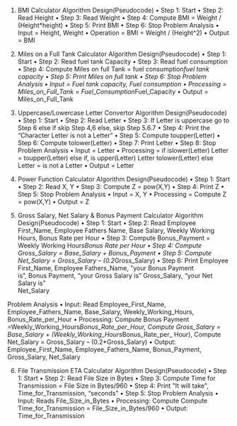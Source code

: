 1.  BMI Calculator
Algorithm Design(Pseudocode)
•  Step 1: Start
•  Step 2: Read Height
•  Step 3: Read Weight
•  Step 4: Compute BMI = Weight / (Height*height)
•  Step 5: Print BMI
•  Step 6: Stop
Problem Analysis
•  Input = Height, Weight
•  Operation = BMI = Weight / (Height^2)
•  Output = BMI

2.  Miles on a Full Tank Calculator
Algorithm Design(Pseudocode)
•  Step 1: Start
•  Step 2: Read fuel tank Capacity
•  Step 3: Read fuel consumption
•  Step 4: Compute Miles on full Tank = fuel consumption*fuel tank capacity
•  Step 5: Print Miles on full tank
•  Step 6: Stop
Problem Analysis
•  Input = Fuel tank capacity, Fuel consumption
•  Processing = Miles_on_Full_Tank = Fuel_Consumption*Fuel_Capacity
•  Output = Miles_on_Full_Tank
3.  Uppercase/Lowercase Letter Convertor
Algorithm Design(Pseudocode)
•  Step 1: Start
•  Step 2: Read Letter
•  Step 3: If Letter is uppercase go to Step 6 else if skip Step 4,6 else, skip Step 5.6.7
•  Step 4: Print the “Character Letter is not a Letter”
•  Step 5: Compute toupper(Letter)
•  Step 6: Compute tolower(Letter)
•  Step 7: Print Letter
•  Step 8: Stop
Problem Analysis
•  Input = Letter
•  Processing = if islower(Letter) Letter = toupper(Letter) else if, is upper(Letter) Letter tolower(Letter) else Letter = is not a Letter
•  Output = Letter

4.  Power Function Calculator
Algorithm Design(Pseudocode)
•  Step 1: Start
•  Step 2: Read X, Y
•  Step 3: Compute Z = pow(X,Y)
•  Step 4: Print Z
•  Step 5: Stop
Problem Analysis
•  Input = X, Y
•  Processing = Compute Z = pow(X,Y)
•  Output = Z

5.  Gross Salary, Net Salary & Bonus Payment Calculator
Algorithm Design(Pseudocode)
•  Step 1: Start
•  Step 2: Read Employee First_Name, Employee Fathers Name, Base Salary, Weekly Working Hours, Bonus Rate per Hour
•  Step 3: Compute Bonus_Payment = Weekly Working Hours*Bonus Rate per Hour
•  Step 4: Compute Gross_Salary = Base_Salary + Bonus_Payment
•  Step 5: Compute Net_Salary = Gross_Salary – (0.2*Gross_Salary)
•  Step 6: Print Employee First_Name,  Employee Fathers_Name, ”your Bonus Payment  
      is”, Bonus Payment,  “your Gross Salary is” Gross_Salary, “your Net Salary is”  
      Net_Salary                      

Problem Analysis
•  Input: Read Employee_First_Name, Employee_Fathers_Name, Base_Salary, Weekly_Working_Hours, Bonus_Rate_per_Hour
•  Processing: Compute Bonus Payment =Weekly_Working_Hours*Bonus_Rate_per_Hour, Compute Gross_Salary = Base_Salary + (Weekly_Working_Hours*Bonus_Rate_per_ Hour), Compute Net_Salary = Gross_Salary – (0.2*Gross_Salary)
•  Output: Employee_First_Name, Employee_Fathers_Name, Bonus_Payment, Gross_Salary, Net_Salary

6.  File Transmission ETA Calculator
Algorithm Design(Pseudocode)
•  Step 1: Start
•  Step 2: Read File Size in Bytes
•  Step 3: Compute Time for Transmission = File Size in Bytes/960
•  Step 4: Print "It will take", Time_for_Transmission, “seconds”
•  Step 5: Stop
  Problem Analysis
•  Input: Reads File_Size_in_Bytes
•  Processing: Compute Compute Time_for_Transmission = File_Size_in_Bytes/960
•  Output: Time_for_Transmission
